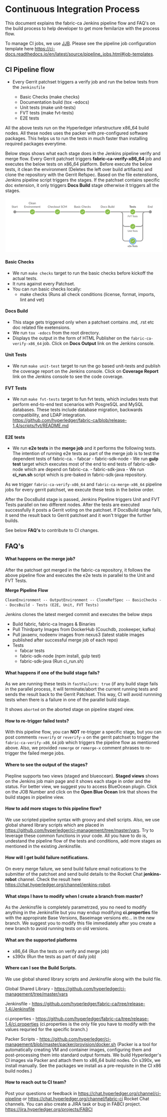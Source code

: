 # Continuous Integration Process

This document explains the fabric-ca Jenkins pipeline flow and FAQ's on the build process
to help developer to get more femilarize with the process flow.

To manage CI jobs, we use [JJB](https://docs.openstack.org/infra/jenkins-job-builder).
Please see the pipeline job configuration template here https://ci-docs.readthedocs.io/en/latest/source/pipeline_jobs.html#job-templates.

## CI Pipeline flow

- Every Gerrit patchset triggers a verify job and run the below tests from the `Jenkinsfile`

    - Basic Checks (make checks)
    - Documentation build (tox -edocs)
    - Unit tests (make unit-tests)
    - FVT tests (make fvt-tests)
    - E2E tests

All the above tests run on the Hyperledger infarstructure x86_64 build nodes. All these nodes
uses the packer with pre-configured software packages. This helps us to run the tests in much
faster than installing required packages everytime.

Below steps shows what each stage does in the Jenkins pipeline verify and merge flow. Every
Gerrit patchset triggers **fabric-ca-verify-x86_64** job and executes the below tests on x86_64
platform. Before execute the below tests, it clean the environment (Deletes the left over build artifiacts)
and clone the repository with the Gerrit Refspec. Based on the file extenstions, Jenkins
pipeline script triggers the stages. If the patchset contains specific doc extension, it only
triggers **Docs Build** stage otherwise it triggers all the stages.

![](images/pipeline_flow.png)

#### Basic Checks

- We run `make checks` target to run the basic checks before kickoff the actual tests.
- It runs against every Patchset.
- You can run basic checks locally:
    - make checks (Runs all check conditions (license, format, imports, lint and vet)

#### Docs Build

- This stage gets triggered only when a patchset contains .md, .rst etc doc related file exetensions.
- We run `tox -edocs` from the root directory.
- Displays the output in the form of HTML Publisher on the `fabric-ca-verify-x86_64` job.
  Click on **Docs Output** link on the Jenkins console.

#### Unit Tests

- We run `make unit-test` target to run the go based unit-tests and publish the coverage
  report on the Jenkins console. Click on **Coverage Report** link on the Jenkins console
  to see the code coverage.

#### FVT Tests

- We run `make fvt-tests` target to fun fvt tests, which includes tests that perform end-to-end
  test scenarios with PosgreSQL and MySQL databases. These tests include database migration,
  backwards compatibility, and LDAP integration. https://github.com/hyperledger/fabric-ca/blob/release-1.4/scripts/fvt/README.md

#### E2E tests

- We run **e2e tests** in the **merge job** and it performs the following tests. The intention of
  running e2e tests as part of the merge job is to test the dependent tests of fabric-ca.
        - fabcar
        - fabric-sdk-node - We run **gulp test** target which executes most of the end to end tests
          of fabric-sdk-node which are depend on fabric-ca.
        - fabric-sdk-java - We run **ci_run.sh** script which is pre-baked in fabric-sdk-java
          repository.

As we trigger `fabric-ca-verify-x86_64` and `fabric-ca-merge-x86_64` pipeline jobs for every gerrit
patchset, we execute these tests in the below order.

After the DocsBuild stage is passed, Jenkins Pipeline triggers Unit and FVT Tests parallel on two different
nodes. After the tests are executed successfully it posts a Gerrit voting on the patchset.
If DocsBuild stage fails, it send the result back to Gerrit patchset and it won't trigger the further builds.

See below **FAQ's** to contribute to CI changes.

## FAQ's

#### What happens on the merge job?

After the patchset got merged in the fabric-ca repository, it follows the above pipeline flow and
executes the e2e tests in parallel to the Unit and FVT Tests.

**Merge Pipeline Flow**

```
CleanEnvironment -- OutputEnvironment -- CloneRefSpec -- BasicChecks -- DocsBuild - Tests (E2E, Unit, FVT Tests)
```

Jenkins clones the latest merged commit and executes the below steps

- Build fabric, fabric-ca Images & Binaries
- Pull Thirdparty Images from DockerHub (Couchdb, zookeeper, kafka)
- Pull javaenv, nodeenv images from nexus3 (latest stable images published after successful merge job of each repo)
- Tests
  - fabcar tests
  - fabric-sdk-node (npm install, gulp test)
  - fabric-sdk-java (Run ci_run.sh)

#### What happens if one of the build stage fails?

As we are running these tests in `fastFailure: true` (if any build stage fails in the parallel
process, it will terminate/abort the current running tests and sends the result back to the
Gerrit Patchset. This way, CI will avoid runnning tests when there is a failure in one of the
parallel build stage.

It shows `aborted` on the aborted stage on pipeline staged view.

#### How to re-trigger failed tests?

With this pipeline flow, you can **NOT** re-trigger a specific stage, but you can post comments
`reverify` or `reverify-x` on the gerrit patchset to trigger the `fabric-ca-verify-x86_64`
job which triggers the pipeline flow as mentioned above. Also, we provided `remerge` or `remerge-x`
comment phrases to re-trigger the failed merge jobs.

#### Where to see the output of the stages?

Piepline supports two views (staged and blueocean). **Staged views** shows on the Jenkins job
main page and it shows each stage in order and the status. For better view, we suggest you
to access BlueOcean plugin. Click on the JOB Number and click on the **Open Blue Ocean** link
that shows the build stages in pipeline view.

#### How to add more stages to this pipeline flow?

We use scripted pipeline syntax with groovy and shell scripts. Also, we use global shared library
scripts which are placed in https://github.com/hyperledger/ci-management/tree/master/vars.
Try to leverage these common functions in your code. All you have to do is, undestand the pipeline
flow of the tests and conditions, add more stages as mentioned in the existing Jenkinsfile.

#### How will I get build failure notifications.

On every merge failure, we send build failure email notications to the submitter of the patchset
and send build details to the Rocket Chat **jenkins-robot** channel. Check the result here
https://chat.hyperledger.org/channel/jenkins-robot.

#### What steps I have to modify when I create a branch from master?

As the Jenkinsfile is completely parametrzed, you no need to modify anything in the Jenkinsfile
but you may endup modifying **ci.properties** file with the appropirate Base Versions,
Baseimage versions etc... in the new branch. We suggest you to modify this file immediately
after you create a new branch to avoid running tests on old versions.

#### What are the supported platforms

- x86_64 (Run the tests on verify and merge job)
- s390x (Run the tests as part of daily job)

#### Where can I see the Build Scripts.

We use global shared library scripts and Jenkinsfile along with the build file.

Global Shared Library - https://github.com/hyperledger/ci-management/tree/master/vars

Jenkinsfile           - https://github.com/hyperledger/fabric-ca/tree/release-1.4/Jenkinsfile

ci.properties         - https://github.com/hyperledger/fabric-ca/tree/release-1.4/ci.properties
(ci.properties is the only file you have to modify with the values requried for the specific branch.)

Packer Scripts        - https://github.com/hyperledger/ci-management/blob/master/packer/provision/docker.sh
(Packer is a tool for automatically creating VM and container images, configuring them and
post-processing them into standard output formats. We build Hyperledger's CI images via Packer
and attach them to x86_64 build nodes. On s390x, we install manually. See the packages we install
as a pre-requisite in the CI x86 build nodes.)

#### How to reach out to CI team?

Post your questions or feedback in https://chat.hyperledger.org/channel/ci-pipeline or https://chat.hyperledger.org/channel/fabric-ci Rocket Chat channels.
You can also create a JIRA task or bug in FABCI project. https://jira.hyperledger.org/projects/FABCI
